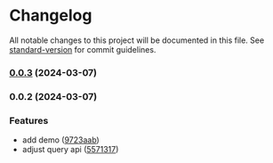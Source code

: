 # Changelog

All notable changes to this project will be documented in this file. See [standard-version](https://github.com/conventional-changelog/standard-version) for commit guidelines.

### [0.0.3](https://github.com/ectuser/ng-addition/compare/ng-addition-v0.0.2...ng-addition-v0.0.3) (2024-03-07)

### 0.0.2 (2024-03-07)


### Features

* add demo ([9723aab](https://github.com/ectuser/ng-addition/commit/9723aabf2ef358b7189b73c5e5471aef15983fd3))
* adjust query api ([5571317](https://github.com/ectuser/ng-addition/commit/5571317cb663df24630678552119cce9ae79b671))
